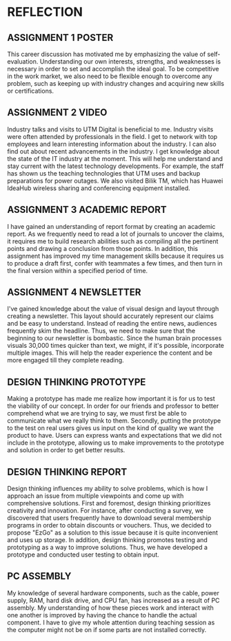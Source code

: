 # REFLECTION
## ASSIGNMENT 1 POSTER
This career discussion has motivated me by emphasizing the value of self-evaluation. Understanding our own interests, strengths, and weaknesses is necessary in order to set and accomplish the ideal goal. To be competitive in the work market, we also need to be flexible enough to overcome any problem, such as keeping up with industry changes and acquiring new skills or certifications.

## ASSIGNMENT 2 VIDEO
Industry talks and visits to UTM Digital is beneficial to me. Industry visits were often attended by professionals in the field. I get to network with top employees and learn interesting information about the industry. I can also find out about recent advancements in the industry. I get knowledge about the state of the IT industry at the moment. This will help me understand and stay current with the latest technology developments. For example, the staff has shown us the teaching technologies that UTM uses and backup preparations for power outages. We also visited Bilik TM, which has Huawei IdeaHub wireless sharing and conferencing equipment installed.

## ASSIGNMENT 3 ACADEMIC REPORT
I have gained an understanding of report format by creating an academic report. As we frequently need to read a lot of journals to uncover the claims, it requires me to build research abilities such as compiling all the pertinent points and drawing a conclusion from those points. In addition, this assignment has improved my time management skills because it requires us to produce a draft first, confer with teammates a few times, and then turn in the final version within a specified period of time.

## ASSIGNMENT 4 NEWSLETTER
I've gained knowledge about the value of visual design and layout through creating a newsletter. This layout should accurately represent our claims and be easy to understand. Instead of reading the entire news, audiences frequently skim the headline. Thus, we need to make sure that the beginning to our newsletter is bombastic. Since the human brain processes visuals 30,000 times quicker than text, we might, if it's possible, incorporate multiple images. This will help the reader experience the content and be more engaged till they complete reading.

## DESIGN THINKING PROTOTYPE
Making a prototype has made me realize how important it is for us to test the viability of our concept. In order for our friends and professor to better comprehend what we are trying to say, we must first be able to communicate what we really think to them. Secondly, putting the prototype to the test on real users gives us input on the kind of quality we want the product to have. Users can express wants and expectations that we did not include in the prototype, allowing us to make improvements to the prototype and solution in order to get better results.

## DESIGN THINKING REPORT
Design thinking influences my ability to solve problems, which is how I approach an issue from multiple viewpoints and come up with comprehensive solutions. First and foremost, design thinking prioritizes creativity and innovation. For instance, after conducting a survey, we discovered that users frequently have to download several membership programs in order to obtain discounts or vouchers. Thus, we decided to propose "EzGo" as a solution to this issue because it is quite inconvenient and uses up storage. In addition, design thinking promotes testing and prototyping as a way to improve solutions. Thus, we have developed a prototype and conducted user testing to obtain input.

## PC ASSEMBLY
My knowledge of several hardware components, such as the cable, power supply, RAM, hard disk drive, and CPU fan, has increased as a result of PC assembly. My understanding of how these pieces work and interact with one another is improved by having the chance to handle the actual component. I have to give my whole attention during teaching session as the computer might not be on if some parts are not installed correctly. 
